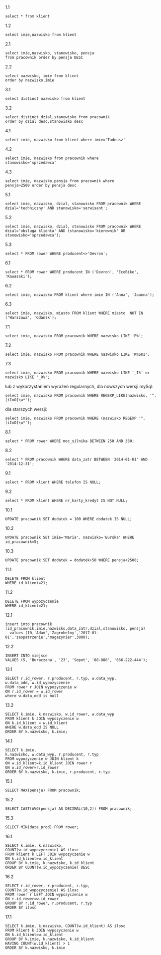1.1

```
select * from klient
```

1.2

```
select imie,nazwisko from klient
```

2.1

```
select imie,nazwisko, stanowisko, pensja 
from pracownik order by pensja DESC
```

2.2

```
select nazwisko, imie from klient
order by nazwisko,imie
```

3.1

```
select distinct nazwisko from klient
```

3.2

```
select distinct dzial,stanowisko from pracownik
order by dzial desc,stanowisko desc
```

4.1

```
select imie, nazwisko from klient where imie='Tadeusz'
```

4.2

```
select imie, nazwisko from pracownik where 
stanowisko='sprzedawca'
```

4.3

```
select imie, nazwisko,pensja from pracownik where 
pensja>2500 order by pensja desc
```

5.1

```
select imie, nazwisko, dzial, stanowisko FROM pracownik WHERE dzial='techniczny' AND stanowisko='serwisant';
```

5.2 

```
select imie, nazwisko, dzial, stanowisko FROM pracownik WHERE dzial='obsluga klienta' AND (stanowisko='kierownik' OR
stanowisko='sprzedawca');
```

5.3 

```
select * FROM rower WHERE producent<>'Devron';
```

6.1

```
select * FROM rower WHERE producent IN ('Devron', 'EcoBike', 'Kawasaki');
```

6.2 

```
select imie, nazwisko FROM klient where imie IN ('Anna', 'Joanna');
```

6.3 

```
select imie, nazwisko, miasto FROM klient WHERE miasto  NOT IN ('Warszawa', 'Gdansk');
```

7.1

```
select imie, nazwisko FROM pracownik WHERE nazwisko LIKE 'P%';
```

7.2

```
select imie, nazwisko FROM pracownik WHERE nazwisko LIKE 'K%SKI';
```

7.3

```
select imie, nazwisko FROM pracownik WHERE nazwisko LIKE '_I%' or nazwisko LIKE '_O%';
```

lub z wykorzystaniem wyrażeń regularnych, dla nowszych wersji mySql:

```
select imie, nazwisko FROM pracownik WHERE REGEXP_LIKE(nazwisko, '^.[iIoO]\w*');
```

dla starszych wersji:

```
select imie, nazwisko FROM pracownik WHERE (nazwisko REGEXP '^.[iIoO]\w*');
```

8.1

```
select * FROM rower WHERE moc_silnika BETWEEN 250 AND 350;
```

8.2

```
select * FROM pracownik WHERE data_zatr BETWEEN '2014-01-01' AND '2014-12-31';
```

9.1

```
select * FROM klient WHERE telefon IS NULL;
```

9.2

```
select * FROM klient WHERE nr_karty_kredyt IS NOT NULL;
```

10.1

```
UPDATE pracownik SET dodatek = 100 WHERE dodatek IS NULL;
```

10.2

```
UPDATE pracownik SET imie='Maria', nazwisko='Burska' WHERE id_pracownik=5;
```

10.3

```
UPDATE pracownik SET dodatek = dodatek+50 WHERE pensja<2500;
```

11.1

```
DELETE FROM klient
WHERE id_klient=21;
```

11.2

```
DELETE FROM wypozyczenie
WHERE id_klient=21;
```

12.1

```
insert into pracownik (id_pracownik,imie,nazwisko,data_zatr,dzial,stanowisko, pensja) 
  values (10,'Adam','Zagrobelny','2017-01-01','zaopatrzenie','magazynier',3000);
```

12.2

```
INSERT INTO miejsce 
VALUES (5, 'Buraczana', '23', 'Sopot', '88-888', '666-222-444');
```

13.1

```
SELECT r.id_rower, r.producent, r.typ, w.data_wyp,
w.data_odd, w.id_wypozyczenie
FROM rower r JOIN wypozyczenie w
ON r.id_rower = w.id_rower
where w.data_odd is null
```

13.2

```
SELECT k.imie, k.nazwisko, w.id_rower, w.data_wyp 
FROM klient k JOIN wypozyczenie w
ON k.id_klient = w.id_klient
WHERE w.data_odd IS NULL
ORDER BY k.nazwisko, k.imie;
```

14.1

```
SELECT k.imie,
k.nazwisko, w.data_wyp, r.producent, r.typ
FROM wypozyczenie w JOIN klient k
ON w.id_klient=k.id_klient JOIN rower r
ON w.id_rower=r.id_rower
ORDER BY k.nazwisko, k.imie, r.producent, r.typ
```

15.1

```
SELECT MAX(pensja) FROM pracownik;
```

15.2

```
SELECT CAST(AVG(pensja) AS DECIMAL(10,2)) FROM pracownik;
```

15.3

```
SELECT MIN(data_prod) FROM rower;
```

16.1

```
SELECT k.imie, k.nazwisko, 
COUNT(w.id_wypozyczenie) AS ilosc
FROM klient k LEFT JOIN wypozyczenie w
ON k.id_klient=w.id_klient
GROUP BY k.imie, k.nazwisko, k.id_klient
ORDER BY COUNT(w.id_wypozyczenie) DESC
```

16.2

```
SELECT r.id_rower, r.producent, r.typ, 
COUNT(w.id_wypozyczenie) AS ilosc
FROM rower r LEFT JOIN wypozyczenie w
ON r.id_rower=w.id_rower
GROUP BY r.id_rower, r.producent, r.typ
ORDER BY ilosc
```

17.1

```
SELECT k.imie, k.nazwisko, COUNT(w.id_klient) AS ilosc
FROM klient k JOIN wypozyczenie w
ON k.id_klient=w.id_klient
GROUP BY k.imie, k.nazwisko, k.id_klient
HAVING COUNT(w.id_klient) > 1
ORDER BY k.nazwisko, k.imie
```
